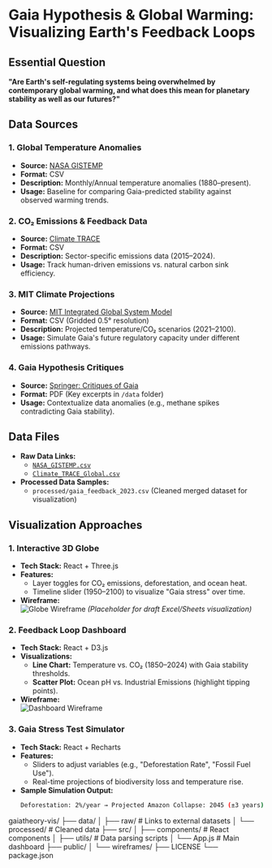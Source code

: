 # Gaia Hypothesis & Global Warming: Visualizing Earth's Feedback Loops

## Essential Question  
**"Are Earth's self-regulating systems being overwhelmed by contemporary global warming, and what does this mean for planetary stability as well as our futures?"**

## Data Sources  
### 1. **Global Temperature Anomalies**  
   - **Source:** [NASA GISTEMP](https://data.giss.nasa.gov/gistemp/)  
   - **Format:** CSV  
   - **Description:** Monthly/Annual temperature anomalies (1880–present).  
   - **Usage:** Baseline for comparing Gaia-predicted stability against observed warming trends.  

### 2. **CO₂ Emissions & Feedback Data**  
   - **Source:** [Climate TRACE](https://climatetrace.org/data)  
   - **Format:** CSV  
   - **Description:** Sector-specific emissions data (2015–2024).  
   - **Usage:** Track human-driven emissions vs. natural carbon sink efficiency.  

### 3. **MIT Climate Projections**  
   - **Source:** [MIT Integrated Global System Model](https://globalchange.mit.edu/data)  
   - **Format:** CSV (Gridded 0.5° resolution)  
   - **Description:** Projected temperature/CO₂ scenarios (2021–2100).  
   - **Usage:** Simulate Gaia's future regulatory capacity under different emissions pathways.  

### 4. **Gaia Hypothesis Critiques**  
   - **Source:** [Springer: Critiques of Gaia](https://link.springer.com/article/10.1023/A:1023494111532)  
   - **Format:** PDF (Key excerpts in `/data` folder)  
   - **Usage:** Contextualize data anomalies (e.g., methane spikes contradicting Gaia stability).  

## Data Files  
- **Raw Data Links:**  
  - [`NASA_GISTEMP.csv`](https://data.giss.nasa.gov/gistemp/)  
  - [`Climate_TRACE_Global.csv`](https://climatetrace.org/data)  
- **Processed Data Samples:**  
  - `processed/gaia_feedback_2023.csv` (Cleaned merged dataset for visualization)  

## Visualization Approaches  
### 1. **Interactive 3D Globe**  
   - **Tech Stack:** React + Three.js  
   - **Features:**  
     - Layer toggles for CO₂ emissions, deforestation, and ocean heat.  
     - Timeline slider (1950–2100) to visualize "Gaia stress" over time.  
   - **Wireframe:**  
     ![Globe Wireframe](wireframes/globe_sketch.png) *(Placeholder for draft Excel/Sheets visualization)*  

### 2. **Feedback Loop Dashboard**  
   - **Tech Stack:** React + D3.js  
   - **Visualizations:**  
     - **Line Chart:** Temperature vs. CO₂ (1850–2024) with Gaia stability thresholds.  
     - **Scatter Plot:** Ocean pH vs. Industrial Emissions (highlight tipping points).  
   - **Wireframe:**  
     ![Dashboard Wireframe](wireframes/dashboard_sketch.png)  

### 3. **Gaia Stress Test Simulator**  
   - **Tech Stack:** React + Recharts  
   - **Features:**  
     - Sliders to adjust variables (e.g., "Deforestation Rate", "Fossil Fuel Use").  
     - Real-time projections of biodiversity loss and temperature rise.  
   - **Sample Simulation Output:**  
     ```bash
     Deforestation: 2%/year → Projected Amazon Collapse: 2045 (±3 years)
     ```  

gaiatheory-vis/
├── data/
│ ├── raw/ # Links to external datasets
│ └── processed/ # Cleaned data
├── src/
│ ├── components/ # React components
│ ├── utils/ # Data parsing scripts
│ └── App.js # Main dashboard
├── public/
│ └── wireframes/
├── LICENSE
└── package.json
